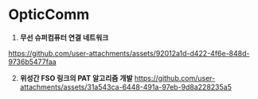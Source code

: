 # OpticComm
1. **무선 슈퍼컴퓨터 연결 네트워크**

https://github.com/user-attachments/assets/92012a1d-d422-4f6e-848d-9736b5477faa

2. **위성간 FSO 링크의 PAT 알고리즘 개발**
https://github.com/user-attachments/assets/31a543ca-6448-491a-97eb-9d8a228235a5
